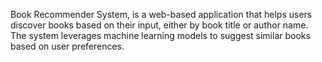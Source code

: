 Book Recommender System, is a web-based application that helps users discover books based on their input, either by book title or author name. 
The system leverages machine learning models to suggest similar books based on user preferences.
